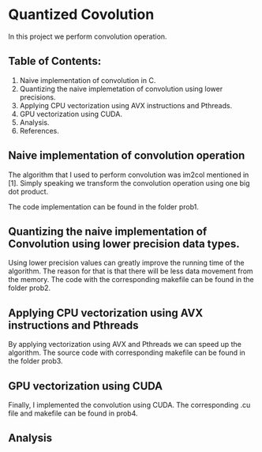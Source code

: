# Quantized Covolution


In this project we perform convolution operation.


## Table of Contents:
1. Naive implementation of convolution in C.
2. Quantizing the naive implemetation of convolution using lower precisions.
3. Applying CPU vectorization using AVX instructions and Pthreads.
4. GPU vectorization using CUDA.
5. Analysis.
6. References.


## Naive implementation of convolution operation

The algorithm that I used to perform convolution was im2col mentioned in [1]. Simply speaking we transform the convolution operation using one big dot product.

The code implementation can be found in the folder prob1.

## Quantizing the naive implementation of Convolution using lower precision data types.

Using lower precision values can greatly improve the running time of the algorithm. The reason for that is that there will be less data movement from the memory. The code with the corresponding makefile can be found in the folder prob2.

## Applying CPU vectorization using AVX instructions and Pthreads

By applying vectorization using AVX and Pthreads we can speed up the algorithm. The source code with corresponding makefile can be found in the folder prob3.

## GPU vectorization using CUDA

Finally, I implemented the convolution using CUDA. The corresponding .cu file and makefile can be found in prob4.

## Analysis


